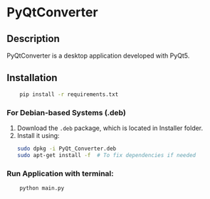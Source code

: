# PyQtConverter

## Description

PyQtConverter is a desktop application developed with PyQt5.



## Installation

```bash
    pip install -r requirements.txt
```

### For Debian-based Systems (.deb)

1. Download the `.deb` package, which is located in Installer folder.
2. Install it using:
   ```bash
   sudo dpkg -i PyQt_Converter.deb
   sudo apt-get install -f  # To fix dependencies if needed
    ```
### Run Application with terminal:
```bash
    python main.py
```

